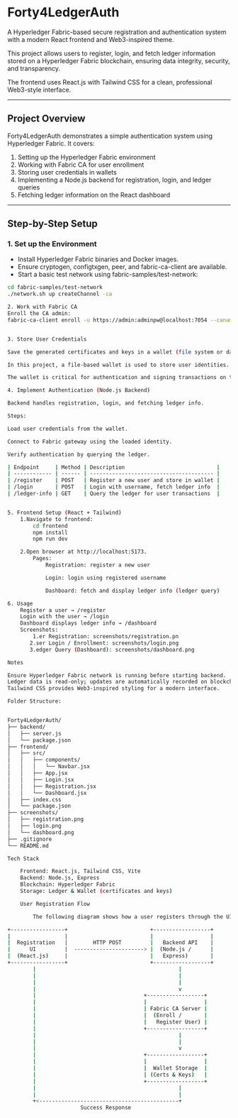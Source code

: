 # Forty4LedgerAuth

A Hyperledger Fabric-based secure registration and authentication system with a modern React frontend and Web3-inspired theme.

This project allows users to register, login, and fetch ledger information stored on a Hyperledger Fabric blockchain, ensuring data integrity, security, and transparency.  

The frontend uses React.js with Tailwind CSS for a clean, professional Web3-style interface.

---

## Project Overview

Forty4LedgerAuth demonstrates a simple authentication system using Hyperledger Fabric. It covers:

1. Setting up the Hyperledger Fabric environment  
2. Working with Fabric CA for user enrollment  
3. Storing user credentials in wallets  
4. Implementing a Node.js backend for registration, login, and ledger queries  
5. Fetching ledger information on the React dashboard  

---

## Step-by-Step Setup

### 1. Set up the Environment

- Install Hyperledger Fabric binaries and Docker images.  
- Ensure cryptogen, configtxgen, peer, and fabric-ca-client are available.  
- Start a basic test network using fabric-samples/test-network:

```bash
cd fabric-samples/test-network
./network.sh up createChannel -ca

2. Work with Fabric CA
Enroll the CA admin:
fabric-ca-client enroll -u https://admin:adminpw@localhost:7054 --caname ca.example.com -M ~/fabric-ca/admin/msp


3. Store User Credentials

Save the generated certificates and keys in a wallet (file system or database).

In this project, a file-based wallet is used to store user identities.

The wallet is critical for authentication and signing transactions on the blockchain.

4. Implement Authentication (Node.js Backend)

Backend handles registration, login, and fetching ledger info.

Steps:

Load user credentials from the wallet.

Connect to Fabric gateway using the loaded identity.

Verify authentication by querying the ledger.

| Endpoint     | Method | Description                             |
| ------------ | ------ | --------------------------------------- |
| /register    | POST   | Register a new user and store in wallet |
| /login       | POST   | Login with username, fetch ledger info  |
| /ledger-info | GET    | Query the ledger for user transactions  |


5. Frontend Setup (React + Tailwind)
    1.Navigate to frontend:
        cd frontend
        npm install
        npm run dev

    2.Open browser at http://localhost:5173.
        Pages:
            Registration: register a new user

            Login: login using registered username

            Dashboard: fetch and display ledger info (ledger query)

6. Usage
    Register a user → /register
    Login with the user → /login
    Dashboard displays ledger info → /dashboard
    Screenshots:
        1.er Registration: screenshots/registration.pn
       2.ser Login / Enrollment: screenshots/login.png
       3.edger Query (Dashboard): screenshots/dashboard.png

Notes

Ensure Hyperledger Fabric network is running before starting backend.
Ledger data is read-only; updates are automatically recorded on blockchain.
Tailwind CSS provides Web3-inspired styling for a modern interface.

Folder Structure:


Forty4LedgerAuth/
├── backend/
│   ├── server.js
│   └── package.json
├── frontend/
│   ├── src/
│   │   ├── components/
│   │   │   └── Navbar.jsx
│   │   ├── App.jsx
│   │   ├── Login.jsx
│   │   ├── Registration.jsx
│   │   └── Dashboard.jsx
│   ├── index.css
│   └── package.json
├── screenshots/
│   ├── registration.png
│   ├── login.png
│   └── dashboard.png
├── .gitignore
└── README.md

Tech Stack

    Frontend: React.js, Tailwind CSS, Vite
    Backend: Node.js, Express
    Blockchain: Hyperledger Fabric
    Storage: Ledger & Wallet (certificates and keys)

    User Registration Flow

        The following diagram shows how a user registers through the UI and how the backend interacts with Hyperledger Fabric:

+-----------------+                          +------------------+
|                 |                          |                  |
|  Registration   |        HTTP POST         |   Backend API    |
|      UI         |  ----------------------> |  (Node.js /      |
|  (React.js)     |                          |   Express)       |
+-----------------+                          +------------------+
        |                                             |
        |                                             |
        |                                             |
        |                                             v
        |                                  +------------------+
        |                                  |                  |
        |                                  | Fabric CA Server |
        |                                  |  (Enroll /       |
        |                                  |   Register User) |
        |                                  +------------------+
        |                                             |
        |                                             |
        |                                             v
        |                                  +------------------+
        |                                  |                  |
        |                                  |  Wallet Storage  |
        |                                  | (Certs & Keys)   |
        |                                  +------------------+
        |                                             |
        |                                             |
        +<--------------------------------------------+
                       Success Response


